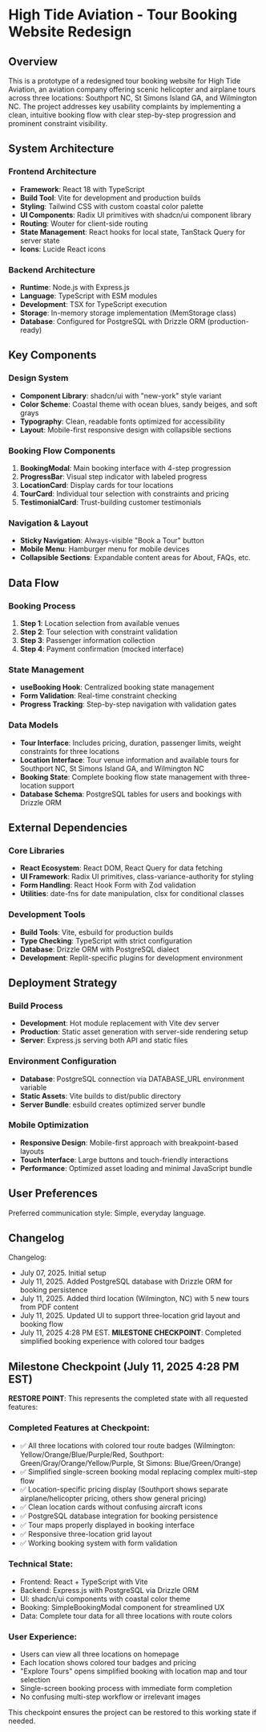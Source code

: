 # High Tide Aviation - Tour Booking Website Redesign

## Overview

This is a prototype of a redesigned tour booking website for High Tide Aviation, an aviation company offering scenic helicopter and airplane tours across three locations: Southport NC, St Simons Island GA, and Wilmington NC. The project addresses key usability complaints by implementing a clean, intuitive booking flow with clear step-by-step progression and prominent constraint visibility.

## System Architecture

### Frontend Architecture
- **Framework**: React 18 with TypeScript
- **Build Tool**: Vite for development and production builds
- **Styling**: Tailwind CSS with custom coastal color palette
- **UI Components**: Radix UI primitives with shadcn/ui component library
- **Routing**: Wouter for client-side routing
- **State Management**: React hooks for local state, TanStack Query for server state
- **Icons**: Lucide React icons

### Backend Architecture
- **Runtime**: Node.js with Express.js
- **Language**: TypeScript with ESM modules
- **Development**: TSX for TypeScript execution
- **Storage**: In-memory storage implementation (MemStorage class)
- **Database**: Configured for PostgreSQL with Drizzle ORM (production-ready)

## Key Components

### Design System
- **Component Library**: shadcn/ui with "new-york" style variant
- **Color Scheme**: Coastal theme with ocean blues, sandy beiges, and soft grays
- **Typography**: Clean, readable fonts optimized for accessibility
- **Layout**: Mobile-first responsive design with collapsible sections

### Booking Flow Components
1. **BookingModal**: Main booking interface with 4-step progression
2. **ProgressBar**: Visual step indicator with labeled progress
3. **LocationCard**: Display cards for tour locations
4. **TourCard**: Individual tour selection with constraints and pricing
5. **TestimonialCard**: Trust-building customer testimonials

### Navigation & Layout
- **Sticky Navigation**: Always-visible "Book a Tour" button
- **Mobile Menu**: Hamburger menu for mobile devices
- **Collapsible Sections**: Expandable content areas for About, FAQs, etc.

## Data Flow

### Booking Process
1. **Step 1**: Location selection from available venues
2. **Step 2**: Tour selection with constraint validation
3. **Step 3**: Passenger information collection
4. **Step 4**: Payment confirmation (mocked interface)

### State Management
- **useBooking Hook**: Centralized booking state management
- **Form Validation**: Real-time constraint checking
- **Progress Tracking**: Step-by-step navigation with validation gates

### Data Models
- **Tour Interface**: Includes pricing, duration, passenger limits, weight constraints for three locations
- **Location Interface**: Tour venue information and available tours for Southport NC, St Simons Island GA, and Wilmington NC
- **Booking State**: Complete booking flow state management with three-location support
- **Database Schema**: PostgreSQL tables for users and bookings with Drizzle ORM

## External Dependencies

### Core Libraries
- **React Ecosystem**: React DOM, React Query for data fetching
- **UI Framework**: Radix UI primitives, class-variance-authority for styling
- **Form Handling**: React Hook Form with Zod validation
- **Utilities**: date-fns for date manipulation, clsx for conditional classes

### Development Tools
- **Build Tools**: Vite, esbuild for production builds
- **Type Checking**: TypeScript with strict configuration
- **Database**: Drizzle ORM with PostgreSQL dialect
- **Development**: Replit-specific plugins for development environment

## Deployment Strategy

### Build Process
- **Development**: Hot module replacement with Vite dev server
- **Production**: Static asset generation with server-side rendering setup
- **Server**: Express.js serving both API and static files

### Environment Configuration
- **Database**: PostgreSQL connection via DATABASE_URL environment variable
- **Static Assets**: Vite builds to dist/public directory
- **Server Bundle**: esbuild creates optimized server bundle

### Mobile Optimization
- **Responsive Design**: Mobile-first approach with breakpoint-based layouts
- **Touch Interface**: Large buttons and touch-friendly interactions
- **Performance**: Optimized asset loading and minimal JavaScript bundle

## User Preferences

Preferred communication style: Simple, everyday language.

## Changelog

Changelog:
- July 07, 2025. Initial setup
- July 11, 2025. Added PostgreSQL database with Drizzle ORM for booking persistence
- July 11, 2025. Added third location (Wilmington, NC) with 5 new tours from PDF content
- July 11, 2025. Updated UI to support three-location grid layout and booking flow
- July 11, 2025 4:28 PM EST. **MILESTONE CHECKPOINT**: Completed simplified booking experience with colored tour badges

## Milestone Checkpoint (July 11, 2025 4:28 PM EST)

**RESTORE POINT**: This represents the completed state with all requested features:

### Completed Features at Checkpoint:
- ✅ All three locations with colored tour route badges (Wilmington: Yellow/Orange/Blue/Purple/Red, Southport: Green/Gray/Orange/Yellow/Purple, St Simons: Blue/Green/Orange)
- ✅ Simplified single-screen booking modal replacing complex multi-step flow
- ✅ Location-specific pricing display (Southport shows separate airplane/helicopter pricing, others show general pricing)
- ✅ Clean location cards without confusing aircraft icons
- ✅ PostgreSQL database integration for booking persistence
- ✅ Tour maps properly displayed in booking interface
- ✅ Responsive three-location grid layout
- ✅ Working booking system with form validation

### Technical State:
- Frontend: React + TypeScript with Vite
- Backend: Express.js with PostgreSQL via Drizzle ORM
- UI: shadcn/ui components with coastal color theme
- Booking: SimpleBookingModal component for streamlined UX
- Data: Complete tour data for all three locations with route colors

### User Experience:
- Users can view all three locations on homepage
- Each location shows colored tour badges and pricing
- "Explore Tours" opens simplified booking with location map and tour selection
- Single-screen booking process with immediate form completion
- No confusing multi-step workflow or irrelevant images

This checkpoint ensures the project can be restored to this working state if needed.